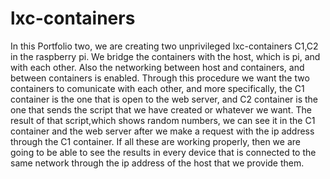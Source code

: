 # lxc-containers

In this Portfolio two, we are creating two unprivileged lxc-containers C1,C2 in the raspberry pi.
We bridge the containers with the host, which is pi, and with each other. 
Also the networking between host and containers, and between containers is enabled.
Through this procedure we want the two containers to comunicate with each other, and more specifically, the C1 container is the one that is open to the web server, and C2 container is the one that sends the script that we have created or whatever we want.
The result of that script,which shows random numbers, we can see it in the C1 container and the web server after we make a request with the ip address through the C1 container.
If all these are working properly, then we are going to be able to see the results in every device that is connected to  the same network through the ip address of the host that we provide them.
